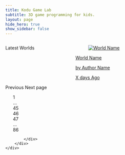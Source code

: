 ```yaml
---
title: Kodu Game Lab
subtitle: 3D game programming for kids.
layout: page
hide_hero: true
show_sidebar: false
---
```

<section class="section">
    <div class="container">
        <div class="columns">
            <div class="column is-12">
                <div class="columns is-multiline world-container">
                      <div class="column is-12">
                          <p class="title is-3">Latest Worlds
                          </p>
                      </div>
                      <div class="column is-3-desktop is-4-tablet world-item">
                        <a href="/bulma-clean-theme/products/product2/">
                          <div class="card">
                            <div class="card-image">
                              <figure class="image is-4by3">
                                <img src="https://via.placeholder.com/128x128" alt="World Name">
                              </figure>
                            </div>
                            <div class="card-content">
                              <p class="title is-6">World Name
                              </p><p class="subtitle is-6">by Author Name</p>  
                              <p class="title is-7 has-text-right">X days Ago</p>
                            </div>
                          </div>
                        </a>
                      </div>
                    </div>
                    <nav class="pagination is-rounded" role="navigation" aria-label="pagination">
                      <a class="pagination-previous">Previous</a>
                      <a class="pagination-next">Next page</a>
                      <ul class="pagination-list" style="list-style: none;">
                        <li><a class="pagination-link" aria-label="Goto page 1">1</a></li>
                        <li><span class="pagination-ellipsis">&hellip;</span></li>
                        <li><a class="pagination-link" aria-label="Goto page 45">45</a></li>
                        <li><a class="pagination-link is-current" aria-label="Page 46" aria-current="page">46</a></li>
                        <li><a class="pagination-link" aria-label="Goto page 47">47</a></li>
                        <li><span class="pagination-ellipsis">&hellip;</span></li>
                        <li><a class="pagination-link" aria-label="Goto page 86">86</a></li>
                      </ul>
                    </nav>                  
               
            </div>
        </div>
    </div>
</section>

<script src="https://code.jquery.com/jquery-3.2.1.min.js"></script>

<script>
$().ready(function(){
    console.log("here");
    for(let i = 0;i<20;i++)
    {
        $(".world-container").append( $(".world-item").first().clone() );
    }
    console.log("there");
    //$.getJSON( "/data.json", function( data ) {
    //console.log(data);
    //$("#text").html(data["text"]);
  //});
});
</script>

